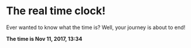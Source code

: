 # The real time clock!

Ever wanted to know what the time is? Well, your journey is about to end!

**The time is Nov 11, 2017, 13:34**